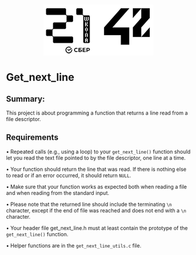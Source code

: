 <div align="center" max-width="300">
	<img src="info/imgs/21_42_logos.png" alight="center">
</div>

# Get_next_line

## Summary:

This project is about programming a function that returns a line read from a file descriptor.

## Requirements

• Repeated calls (e.g., using a loop) to your <code>get_next_line()</code> function should let you read the text file pointed to by the file descriptor, one line at a time.

• Your function should return the line that was read.
If there is nothing else to read or if an error occurred, it should return <code>NULL</code>.

• Make sure that your function works as expected both when reading a file and when reading from the standard input.

• Please note that the returned line should include the terminating <code>\n</code> character, except if the end of file was reached and does not end with a <code>\n</code> character.

• Your header file get_next_line.h must at least contain the prototype of the <code>get_next_line()</code> function.

• Helper functions are in the <code>get_next_line_utils.c</code> file.
